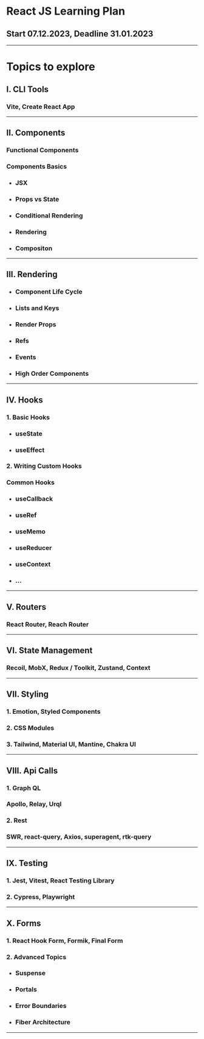 # React JS Learning Plan 
## __Start 07.12.2023__, __Deadline 31.01.2023__
---
# Topics to explore
## I. CLI Tools
### __Vite, Create React App__
---
## II. Components
### __Functional Components__
### __Components Basics__
- ### __JSX__
- ### __Props vs State__
- ### __Conditional Rendering__
- ### __Rendering__
- ### __Compositon__
---
## III. Rendering
- ### __Component Life Cycle__
- ### __Lists and Keys__
- ### __Render Props__
- ### __Refs__
- ### __Events__
- ### __High Order Components__
---
## IV. Hooks
### __1. Basic Hooks__
- ### __useState__
- ### __useEffect__
### __2. Writing Custom Hooks__
### __Common Hooks__
- ### useCallback
- ### useRef
- ### useMemo
- ### useReducer
- ### useContext
- ### ...
---
## V. Routers
### __React Router, Reach Router__
---
## VI. State Management
### __Recoil, MobX, Redux / Toolkit, Zustand, Context__
---
## VII. Styling 
### __1. Emotion, Styled Components__
### __2. CSS Modules__
### __3. Tailwind, Material UI, Mantine, Chakra UI__
---
## VIII. Api Calls
### __1. Graph QL__
### Apollo, Relay, Urql
### __2. Rest__
### SWR, react-query, Axios, superagent, rtk-query
---
## IX. Testing
### __1. Jest, Vitest, React Testing Library__
### __2. Cypress, Playwright__
---
## X. Forms
### __1. React Hook Form, Formik, Final Form__
### __2. Advanced Topics__
- ### Suspense
- ### Portals
- ### Error Boundaries
- ### Fiber Architecture
---
